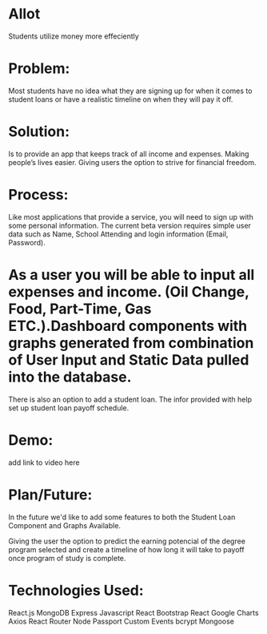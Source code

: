 # Allot
Students utilize money more effeciently

# Problem:
Most students have no idea what they are signing up for when it comes to student loans or have a realistic timeline on when they will pay it off.

# Solution:
Is to provide an app that keeps track of all income and expenses. Making people’s lives easier. Giving users the option to strive for financial freedom.

# Process:
Like most applications that provide a service, you will need to sign up with some personal information. The current beta version requires simple user data such as Name, School Attending and login information (Email, Password).

# As a user you will be able to input all expenses and income. (Oil Change, Food, Part-Time, Gas ETC.).Dashboard components with graphs generated from combination of User Input and Static Data pulled into the database.

There is also an option to add a student loan. The infor provided with help set up student loan payoff schedule.

# Demo:
add link to video here

# Plan/Future:
In the future we'd like to add some features to both the Student Loan Component and Graphs Available.

Giving the user the option to predict the earning potencial of the degree program selected and create a timeline of how long it will take to payoff once program of study is complete.


# Technologies Used:

React.js
MongoDB
Express
Javascript
React Bootstrap
React Google Charts
Axios
React Router
Node
Passport
Custom Events
bcrypt
Mongoose


